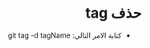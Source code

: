 
# <div dir="rtl">حذف tag</div>

<div  dir="rtl">
<ul>
<li> كتابة  الامر التالي: git tag -d tagName </li>


</ul>
 </div>

  